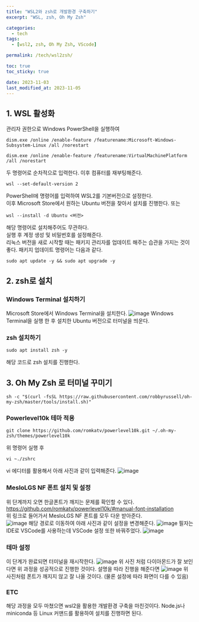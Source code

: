 ```yaml
---
title: "WSL2와 zsh로 개발환경 구축하기"
excerpt: "WSL, zsh, Oh My Zsh"

categories:
  - tech
tags:
  - [wsl2, zsh, Oh My Zsh, VScode]

permalink: /tech/wsl2zsh/

toc: true
toc_sticky: true

date: 2023-11-03
last_modified_at: 2023-11-05
---
```


## 1. WSL 활성화
관리자 권한으로 Windows PowerShell을 실행하여
```
dism.exe /online /enable-feature /featurename:Microsoft-Windows-Subsystem-Linux /all /norestart
```
```
dism.exe /online /enable-feature /featurename:VirtualMachinePlatform /all /norestart
```
두 명령어로 순차적으로 입력한다. 이후 컴퓨터를 재부팅해준다.
```
wsl --set-default-version 2
```
PowerShell에 명령어를 입력하여 WSL2를 기본버전으로 설정한다. <br>
이후 Microsoft Store에서 원하는 Ubuntu 버전을 찾아서 설치를 진행한다. 또는
```
wsl --install -d Ubuntu <버전>
```
해당 명령어로 설치해주어도 무관하다.<br>
실행 후 계정 생성 및 비밀번호를 설정해준다. <br> 
리눅스 버전을 새로 시작할 때는 패키지 관리자를 업데이트 해주는 습관을 가지는 것이 좋다. 패키지 업데이트 명령어는 다음과 같다.
```
sudo apt update -y && sudo apt upgrade -y
```

## 2. zsh로 설치
### Windows Terminal 설치하기
Microsoft Store에서 Windows Terminal을 설치한다.
![image](https://github.com/ChangZero/ChangZero.github.io/assets/97018869/affe7bdc-5381-46ea-8008-430b4cbf5100)
Windows Terminal을 실행 한 후 설치한 Ubuntu 버전으로 터미널을 띄운다.

### zsh 설치하기
```
sudo apt install zsh -y
```
해당 코드로 zsh 설치를 진행한다. <br>

## 3. Oh My Zsh 로 터미널 꾸미기
```
sh -c "$(curl -fsSL https://raw.githubusercontent.com/robbyrussell/oh-my-zsh/master/tools/install.sh)"
```

### Powerlevel10k 테마 적용
```
git clone https://github.com/romkatv/powerlevel10k.git ~/.oh-my-zsh/themes/powerlevel10k
```
위 명령어 실행 후 
```
vi ~./zshrc
```
vi 에디터를 활용해서 아래 사진과 같이 입력해준다.
![image](https://github.com/ChangZero/ChangZero.github.io/assets/97018869/9ed81ad9-1d74-4658-ab4a-bb059bf72886)

### MesloLGS NF 폰트 설치 및 설정
위 단계까지 오면 한글폰트가 깨지는 문제를 확인할 수 있다. <br>
https://github.com/romkatv/powerlevel10k/#manual-font-installation <br>
위 링크로 들어가서 MesloLGS NF 폰트를 모두 다운 받아준다. <br>
![image](https://github.com/ChangZero/ChangZero.github.io/assets/97018869/e2db4bf7-f973-4e38-a346-ab46c2513a9a)
해당 경로로 이동하여 아래 사진과 같이 설정을 변경해준다.
![image](https://github.com/ChangZero/ChangZero.github.io/assets/97018869/f4e4ed9e-a01c-4359-8461-1453808ed7ad)
필자는 IDE로 VSCode를 사용하는데 VSCode 설정 또한 바꿔주었다.
![image](https://github.com/ChangZero/ChangZero.github.io/assets/97018869/b75224fb-6594-4f15-bbf7-09c2ea274ae6)

### 테마 설정
이 단계가 완료되면 터미널을 재시작한다.
![image](https://github.com/ChangZero/ChangZero.github.io/assets/97018869/de5e8879-a734-474d-b9fe-b09c25b0e36f)
위 사진 처럼 다이아몬드가 잘 보인다면 위 과정을 성공적으로 진행한 것이다. 설명을 따라 진행을 해준다면 
![image](https://github.com/ChangZero/ChangZero.github.io/assets/97018869/a0fa2599-9584-4d19-9703-1a2fb7349281)
위 사진처럼 폰트가 깨지지 않고 잘 나올 것이다. (물론 설정에 따라 화면이 다를 수 있음)

### ETC
해당 과정을 모두 마쳤으면 wsl2을 활용한 개발환경 구축을 마친것이다. Node.js나 miniconda 등 Linux 커맨드를 활용하여 설치를 진행하면 된다.